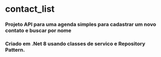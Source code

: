 # contact_list

### Projeto API para uma agenda simples para cadastrar um novo contato e buscar por nome

### Criado em .Net 8 usando classes de servico e Repository Pattern.
